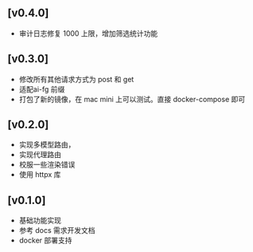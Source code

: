 
## [v0.4.0]


- 审计日志修复 1000 上限，增加筛选统计功能

## [v0.3.0]

- 修改所有其他请求方式为 post 和 get
- 适配ai-fg 前缀
- 打包了新的镜像，在 mac mini 上可以测试。直接 docker-compose 即可

## [v0.2.0]

- 实现多模型路由，
- 实现代理路由
- 校服一些渲染错误
- 使用 httpx 库

## [v0.1.0]

- 基础功能实现
- 参考 docs 需求开发文档
- docker 部署支持